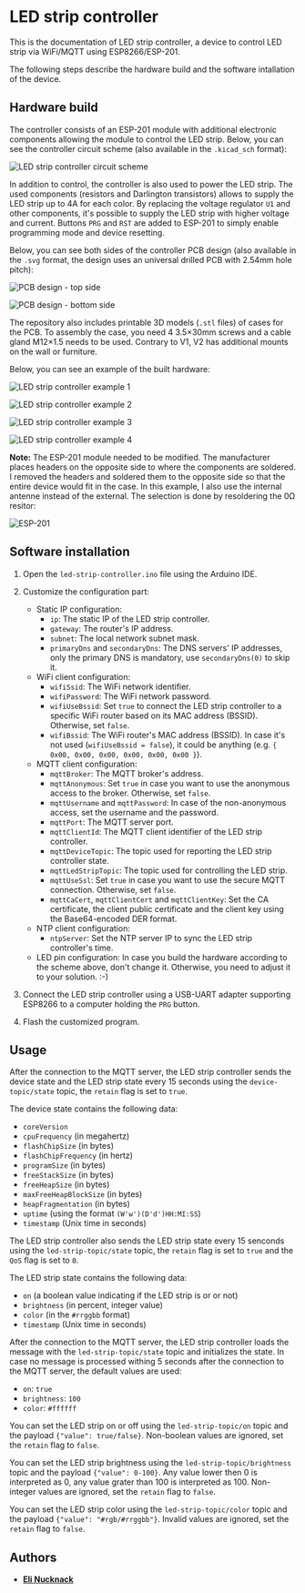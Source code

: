 # LED strip controller

This is the documentation of LED strip controller, a device to control LED strip via WiFi/MQTT using ESP8266/ESP-201.

The following steps describe the hardware build and the software intallation of the device.

## Hardware build

The controller consists of an ESP-201 module with additional electronic components allowing the module to control the LED strip. Below, you can see the controller circuit scheme (also available in the `.kicad_sch` format):

![LED strip controller circuit scheme](led-strip-controller-circuit-scheme.png "LED strip controller circuit scheme")

In addition to control, the controller is also used to power the LED strip. The used components (resistors and Darlington transistors) allows to supply the LED strip up to 4A for each color. By replacing the voltage regulator `U1` and other components, it's possible to supply the LED strip with higher voltage and current. Buttons `PRG` and `RST` are added to ESP-201 to simply enable programming mode and device resetting.

Below, you can see both sides of the controller PCB design (also available in the `.svg` format, the design uses an universal drilled PCB with 2.54mm hole pitch):

![PCB design - top side](led-strip-controller-pcb-design-top.png "PCB design - top side")

![PCB design - bottom side](led-strip-controller-pcb-design-bottom.png "PCB design - bottom side")

The repository also includes printable 3D models (`.stl` files) of cases for the PCB. To assembly the case, you need 4 3.5×30mm screws and a cable gland M12×1.5 needs to be used. Contrary to V1, V2 has additional mounts on the wall or furniture. 

Below, you can see an example of the built hardware:

![LED strip controller example 1](led-strip-controller-example-1.jpg "LED strip controller example 1")

![LED strip controller example 2](led-strip-controller-example-2.jpg "LED strip controller example 2")

![LED strip controller example 3](led-strip-controller-example-3.jpg "LED strip controller example 3")

![LED strip controller example 4](led-strip-controller-example-4.jpg "LED strip controller example 4")

**Note:** The ESP-201 module needed to be modified. The manufacturer places headers on the opposite side to where the components are soldered. I removed the headers and soldered them to the opposite side so that the entire device would fit in the case. In this example, I also use the internal antenne instead of the external. The selection is done by resoldering the 0Ω resitor:

![ESP-201](esp-201.jpg "ESP-201")

## Software installation

1. Open the `led-strip-controller.ino` file using the Arduino IDE.

2. Customize the configuration part:
   - Static IP configuration:
     - `ip`: The static IP of the LED strip controller.
	 - `gateway`: The router's IP address.
	 - `subnet`: The local network subnet mask.
	 - `primaryDns` and `secondaryDns`: The DNS servers' IP addresses, only the primary DNS is mandatory, use `secondaryDns(0)` to skip it.
   - WiFi client configuration:
     - `wifiSsid`: The WiFi network identifier.
	 - `wifiPassword`: The WiFi network password.
	 - `wifiUseBssid`: Set `true` to connect the LED strip controller to a specific WiFi router based on its MAC address (BSSID). Otherwise, set `false`.
	 - `wifiBssid`: The WiFi router's MAC address (BSSID). In case it's not used (`wifiUseBssid = false`), it could be anything (e.g. `{ 0x00, 0x00, 0x00, 0x00, 0x00, 0x00 }`).
   - MQTT client configuration:
     - `mqttBroker`: The MQTT broker's address.
	 - `mqttAnonymous`: Set `true` in case you want to use the anonymous access to the broker. Otherwise, set `false`.
	 - `mqttUsername` and `mqttPassword`: In case of the non-anonymous access, set the username and the password.
	 - `mqttPort`: The MQTT server port.
	 - `mqttClientId`: The MQTT client identifier of the LED strip controller.
	 - `mqttDeviceTopic`: The topic used for reporting the LED strip controller state.
	 - `mqttLedStripTopic`: The topic used for controlling the LED strip.
	 - `mqttUseSsl`: Set `true` in case you want to use the secure MQTT connection. Otherwise, set `false`.
	 - `mqttCaCert`, `mqttClientCert` and `mqttClientKey`: Set the CA certificate, the client public certificate and the client key using the Base64-encoded DER format.
   - NTP client configuration:
     - `ntpServer`: Set the NTP server IP to sync the LED strip controller's time.
   - LED pin configuration: In case you build the hardware according to the scheme above, don't change it. Otherwise, you need to adjust it to your solution. :-)

3. Connect the LED strip controller using a USB-UART adapter supporting ESP8266 to a computer holding the `PRG` button.

4. Flash the customized program.

## Usage

After the connection to the MQTT server, the LED strip controller sends the device state and the LED strip state every 15 seconds using the `device-topic/state` topic, the `retain` flag is set to `true`.

The device state contains the following data:
- `coreVersion`
- `cpuFrequency` (in megahertz)
- `flashChipSize` (in bytes)
- `flashChipFrequency` (in hertz)
- `programSize` (in bytes)
- `freeStackSize` (in bytes)
- `freeHeapSize` (in bytes)
- `maxFreeHeapBlockSize` (in bytes)
- `heapFragmentation` (in bytes)
- `uptime` (using the format `(W'w')(D'd')HH:MI:SS`)
- `timestamp` (Unix time in seconds)

The LED strip controller also sends the LED strip state every 15 senconds using the `led-strip-topic/state` topic, the `retain` flag is set to `true` and the `QoS` flag is set to `0`.

The LED strip state contains the following data:
- `on` (a boolean value indicating if the LED strip is or or not)
- `brightness` (in percent, integer value)
- `color` (in the `#rrggbb` format)
- `timestamp` (Unix time in seconds)

After the connection to the MQTT server, the LED strip controller loads the message with the `led-strip-topic/state` topic and initializes the state. In case no message is processed withing 5 seconds after the connection to the MQTT server, the default values are used:
- `on`: `true`
- `brightness`: `100`
- `color`: `#ffffff`

You can set the LED strip on or off using the `led-strip-topic/on` topic and the payload `{"value": true/false}`. Non-boolean values are ignored, set the `retain` flag to `false`.

You can set the LED strip brightness using the `led-strip-topic/brightness` topic and the payload `{"value": 0-100}`. Any value lower then 0 is interpreted as 0, any value grater than 100 is interpreted as 100. Non-integer values are ignored, set the `retain` flag to `false`.

You can set the LED strip color using the `led-strip-topic/color` topic and the payload `{"value": "#rgb/#rrggbb"}`. Invalid values are ignored, set the `retain` flag to `false`.

## Authors

- [**Eli Nucknack**](mailto:eli.nucknack@gmail.com)
